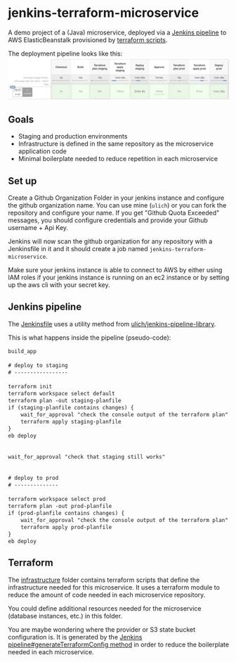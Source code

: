 # jenkins-terraform-microservice

A demo project of a (Java) microservice, deployed via a [Jenkins pipeline](./Jenkinsfile) to AWS ElasticBeanstalk provisioned by [terraform scripts](./infrastructure).

The deployment pipeline looks like this:
![Pipeline](./docs/pipeline.png)


## Goals

* Staging and production environments
* Infrastructure is defined in the same repository as the microservice application code
* Minimal boilerplate needed to reduce repetition in each microservice


## Set up

Create a Github Organization Folder in your jenkins instance and configure the github organization name.
You can use mine (`ulich`) or you can fork the repository and configure your name. If you get "Github Quota Exceeded"
messages, you should configure credentials and provide your Github username + Api Key.

Jenkins will now scan the github organization for any repository with a Jenkinsfile in it and
it should create a job named `jenkins-terraform-microservice`.

Make sure your jenkins instance is able to connect to AWS by either using IAM roles if your jenkins instance
is running on an ec2 instance or by setting up the aws cli with your secret key.


## Jenkins pipeline

The [Jenkinsfile](./Jenkinsfile) uses a utility method from [ulich/jenkins-pipeline-library](https://github.com/ulich/jenkins-pipeline-library/blob/master/vars/microservice.groovy).

This is what happens inside the pipeline (pseudo-code):
```
build_app

# deploy to staging
# -----------------

terraform init
terraform workspace select default
terraform plan -out staging-planfile
if (staging-planfile contains changes) {
    wait_for_approval "check the console output of the terraform plan"
    terraform apply staging-planfile
}
eb deploy


wait_for_approval "check that staging still works"


# deploy to prod
# --------------

terraform workspace select prod
terraform plan -out prod-planfile
if (prod-planfile contains changes) {
    wait_for_approval "check the console output of the terraform plan"
    terraform apply prod-planfile
}
eb deploy
```


## Terraform

The [infrastructure](./infrastructure) folder contains terraform scripts that
define the infrastructure needed for this microservice. It uses a terraform module
to reduce the amount of code needed in each microservice repository.

You could define additional resources needed for the microservice (database instances, etc.)
in this folder.

You are maybe wondering where the provider or S3 state bucket configuration is. It is generated
by the [Jenkins pipeline#generateTerraformConfig method](https://github.com/ulich/jenkins-pipeline-library/blob/master/vars/microservice.groovy#L62)
in order to reduce the boilerplate needed in each microservice.
